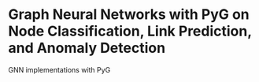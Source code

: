 # Graph Neural Networks with PyG on Node Classification, Link Prediction, and Anomaly Detection
GNN implementations with PyG
